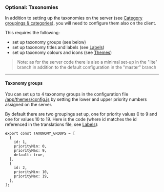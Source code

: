### Optional: Taxonomies

In addition to setting up the taxonomies on the server (see [Category groupings & categories](/server-config/categories.md)), you will need to configure them also on the client.

This requires the following:
- set up taxonomy groups (see below)
- set up taxonomy titles and labels (see [Labels](/client-config/locales.md))
- set up taxonomy colours and icons (see [Themes](/client-config/theme.md))

> Note: as for the server code there is also a minimal set-up in the "lite" branch in addition to the default configuration in the "master" branch

---

#### Taxonomy groups

You can set up to 4 taxonomy groups in the configuration file
[/app/themes/config.js](https://github.com/impactoss/impactoss-client/blob/master/app/themes/config.js) by setting the lower and upper priority numbers assigned on the server.

By default there are two groupings set up, one for priority values 0 to 9 and one for values 10 to 19. Here is the code (where id matches the id referenced in the translations file, see [Labels](/client-config/locales.md)):

```
export const TAXONOMY_GROUPS = [
  {
    id: 1,
    priorityMin: 0,
    priorityMax: 9,
    default: true,
  },
  {
    id: 2,
    priorityMin: 10,
    priorityMax: 19,
  },
];
```

